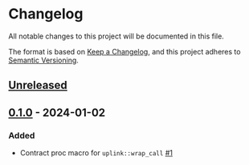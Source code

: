 # Changelog

All notable changes to this project will be documented in this file.

The format is based on [Keep a Changelog](https://keepachangelog.com/en/1.0.0/),
and this project adheres to [Semantic Versioning](https://semver.org/spec/v2.0.0.html).

## [Unreleased]

## [0.1.0] - 2024-01-02

### Added

- Contract proc macro for `uplink::wrap_call` [#1]

<!-- ISSUES -->
[#1]: https://github.com/HDauven/piecrust-macros/issues/1

<!-- VERSIONS -->
[Unreleased]: https://github.com/HDauven/piecrust-macros/compare/piecrust-macros/v0.1.0...HEAD
[0.1.0]: https://github.com/HDauven/piecrust-macros/releases/tag/v0.1.0